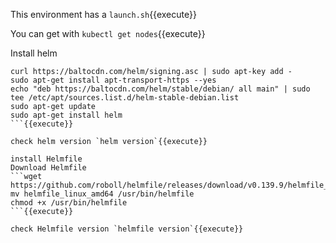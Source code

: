 This environment has a `launch.sh`{{execute}}

You can get with `kubectl get nodes`{{execute}}

Install helm
```
curl https://baltocdn.com/helm/signing.asc | sudo apt-key add -
sudo apt-get install apt-transport-https --yes
echo "deb https://baltocdn.com/helm/stable/debian/ all main" | sudo tee /etc/apt/sources.list.d/helm-stable-debian.list
sudo apt-get update
sudo apt-get install helm
```{{execute}}

check helm version `helm version`{{execute}}

install Helmfile
Download Helmfile 
```wget https://github.com/roboll/helmfile/releases/download/v0.139.9/helmfile_linux_amd64
mv helmfile_linux_amd64 /usr/bin/helmfile
chmod +x /usr/bin/helmfile
```{{execute}}

check Helmfile version `helmfile version`{{execute}}

